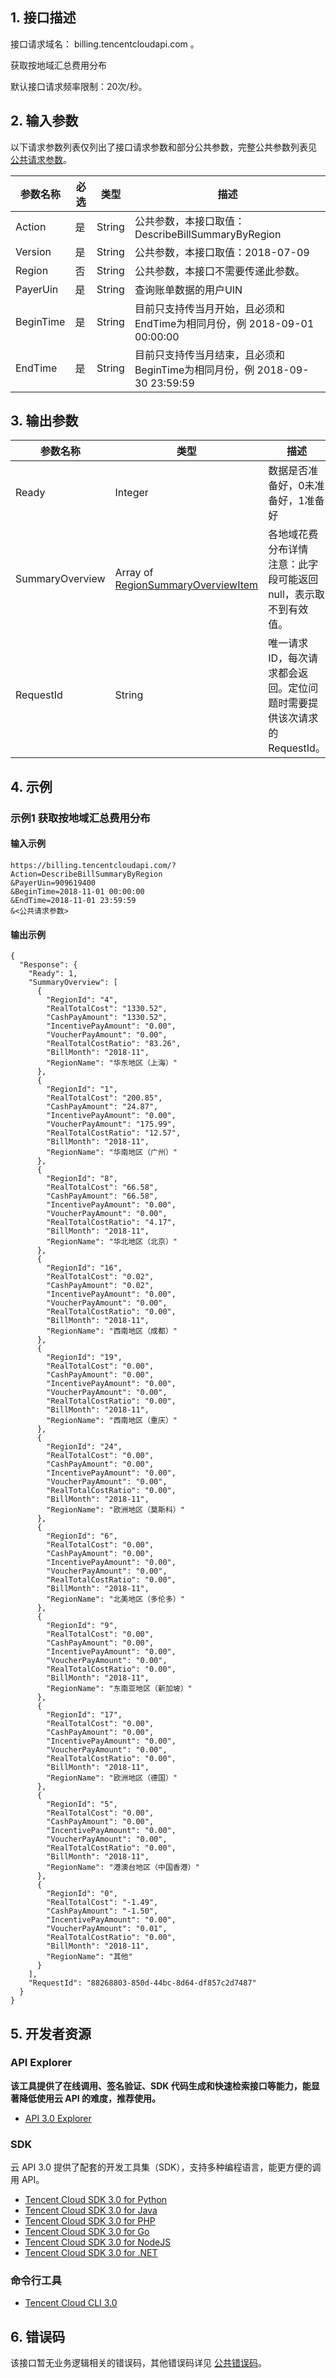 ## 1. 接口描述

接口请求域名： billing.tencentcloudapi.com 。

获取按地域汇总费用分布

默认接口请求频率限制：20次/秒。

## 2. 输入参数

以下请求参数列表仅列出了接口请求参数和部分公共参数，完整公共参数列表见 [公共请求参数](/document/api/555/19173)。

| 参数名称 | 必选 | 类型 | 描述 |
|---------|---------|---------|---------|
| Action | 是 | String | 公共参数，本接口取值：DescribeBillSummaryByRegion |
| Version | 是 | String | 公共参数，本接口取值：2018-07-09 |
| Region | 否 | String | 公共参数，本接口不需要传递此参数。 |
| PayerUin | 是 | String | 查询账单数据的用户UIN |
| BeginTime | 是 | String | 目前只支持传当月开始，且必须和EndTime为相同月份，例 2018-09-01 00:00:00 |
| EndTime | 是 | String | 目前只支持传当月结束，且必须和BeginTime为相同月份，例 2018-09-30 23:59:59 |

## 3. 输出参数

| 参数名称 | 类型 | 描述 |
|---------|---------|---------|
| Ready | Integer | 数据是否准备好，0未准备好，1准备好|
| SummaryOverview | Array of [RegionSummaryOverviewItem](/document/api/555/19183#RegionSummaryOverviewItem) | 各地域花费分布详情<br/>注意：此字段可能返回 null，表示取不到有效值。|
| RequestId | String | 唯一请求 ID，每次请求都会返回。定位问题时需要提供该次请求的 RequestId。|

## 4. 示例

### 示例1 获取按地域汇总费用分布

#### 输入示例

```
https://billing.tencentcloudapi.com/?Action=DescribeBillSummaryByRegion
&PayerUin=909619400
&BeginTime=2018-11-01 00:00:00
&EndTime=2018-11-01 23:59:59
&<公共请求参数>
```

#### 输出示例

```
{
  "Response": {
    "Ready": 1,
    "SummaryOverview": [
      {
        "RegionId": "4",
        "RealTotalCost": "1330.52",
        "CashPayAmount": "1330.52",
        "IncentivePayAmount": "0.00",
        "VoucherPayAmount": "0.00",
        "RealTotalCostRatio": "83.26",
        "BillMonth": "2018-11",
        "RegionName": "华东地区（上海）"
      },
      {
        "RegionId": "1",
        "RealTotalCost": "200.85",
        "CashPayAmount": "24.87",
        "IncentivePayAmount": "0.00",
        "VoucherPayAmount": "175.99",
        "RealTotalCostRatio": "12.57",
        "BillMonth": "2018-11",
        "RegionName": "华南地区（广州）"
      },
      {
        "RegionId": "8",
        "RealTotalCost": "66.58",
        "CashPayAmount": "66.58",
        "IncentivePayAmount": "0.00",
        "VoucherPayAmount": "0.00",
        "RealTotalCostRatio": "4.17",
        "BillMonth": "2018-11",
        "RegionName": "华北地区（北京）"
      },
      {
        "RegionId": "16",
        "RealTotalCost": "0.02",
        "CashPayAmount": "0.02",
        "IncentivePayAmount": "0.00",
        "VoucherPayAmount": "0.00",
        "RealTotalCostRatio": "0.00",
        "BillMonth": "2018-11",
        "RegionName": "西南地区（成都）"
      },
      {
        "RegionId": "19",
        "RealTotalCost": "0.00",
        "CashPayAmount": "0.00",
        "IncentivePayAmount": "0.00",
        "VoucherPayAmount": "0.00",
        "RealTotalCostRatio": "0.00",
        "BillMonth": "2018-11",
        "RegionName": "西南地区（重庆）"
      },
      {
        "RegionId": "24",
        "RealTotalCost": "0.00",
        "CashPayAmount": "0.00",
        "IncentivePayAmount": "0.00",
        "VoucherPayAmount": "0.00",
        "RealTotalCostRatio": "0.00",
        "BillMonth": "2018-11",
        "RegionName": "欧洲地区（莫斯科）"
      },
      {
        "RegionId": "6",
        "RealTotalCost": "0.00",
        "CashPayAmount": "0.00",
        "IncentivePayAmount": "0.00",
        "VoucherPayAmount": "0.00",
        "RealTotalCostRatio": "0.00",
        "BillMonth": "2018-11",
        "RegionName": "北美地区（多伦多）"
      },
      {
        "RegionId": "9",
        "RealTotalCost": "0.00",
        "CashPayAmount": "0.00",
        "IncentivePayAmount": "0.00",
        "VoucherPayAmount": "0.00",
        "RealTotalCostRatio": "0.00",
        "BillMonth": "2018-11",
        "RegionName": "东南亚地区（新加坡）"
      },
      {
        "RegionId": "17",
        "RealTotalCost": "0.00",
        "CashPayAmount": "0.00",
        "IncentivePayAmount": "0.00",
        "VoucherPayAmount": "0.00",
        "RealTotalCostRatio": "0.00",
        "BillMonth": "2018-11",
        "RegionName": "欧洲地区（德国）"
      },
      {
        "RegionId": "5",
        "RealTotalCost": "0.00",
        "CashPayAmount": "0.00",
        "IncentivePayAmount": "0.00",
        "VoucherPayAmount": "0.00",
        "RealTotalCostRatio": "0.00",
        "BillMonth": "2018-11",
        "RegionName": "港澳台地区（中国香港）"
      },
      {
        "RegionId": "0",
        "RealTotalCost": "-1.49",
        "CashPayAmount": "-1.50",
        "IncentivePayAmount": "0.00",
        "VoucherPayAmount": "0.01",
        "RealTotalCostRatio": "0.00",
        "BillMonth": "2018-11",
        "RegionName": "其他"
      }
    ],
    "RequestId": "88268803-850d-44bc-8d64-df857c2d7487"
  }
}
```


## 5. 开发者资源

### API Explorer

**该工具提供了在线调用、签名验证、SDK 代码生成和快速检索接口等能力，能显著降低使用云 API 的难度，推荐使用。**

* [API 3.0 Explorer](https://console.cloud.tencent.com/api/explorer?Product=billing&Version=2018-07-09&Action=DescribeBillSummaryByRegion)

### SDK

云 API 3.0 提供了配套的开发工具集（SDK），支持多种编程语言，能更方便的调用 API。

* [Tencent Cloud SDK 3.0 for Python](https://github.com/TencentCloud/tencentcloud-sdk-python)
* [Tencent Cloud SDK 3.0 for Java](https://github.com/TencentCloud/tencentcloud-sdk-java)
* [Tencent Cloud SDK 3.0 for PHP](https://github.com/TencentCloud/tencentcloud-sdk-php)
* [Tencent Cloud SDK 3.0 for Go](https://github.com/TencentCloud/tencentcloud-sdk-go)
* [Tencent Cloud SDK 3.0 for NodeJS](https://github.com/TencentCloud/tencentcloud-sdk-nodejs)
* [Tencent Cloud SDK 3.0 for .NET](https://github.com/TencentCloud/tencentcloud-sdk-dotnet)

### 命令行工具

* [Tencent Cloud CLI 3.0](https://cloud.tencent.com/document/product/440/6176)

## 6. 错误码

该接口暂无业务逻辑相关的错误码，其他错误码详见 [公共错误码](/document/api/555/19175#.E5.85.AC.E5.85.B1.E9.94.99.E8.AF.AF.E7.A0.81)。
